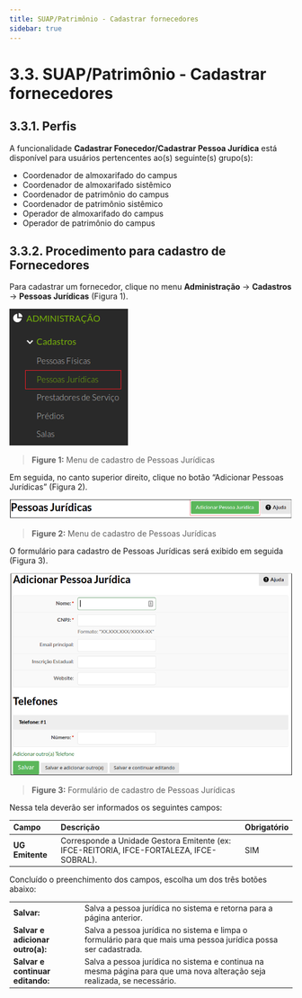 ```yaml
---
title: SUAP/Patrimônio - Cadastrar fornecedores
sidebar: true
---
```


# 3.3. SUAP/Patrimônio - Cadastrar fornecedores

## 3.3.1. Perfis

A funcionalidade **Cadastrar Fonecedor/Cadastrar Pessoa Jurídica** está disponível para usuários pertencentes ao(s) seguinte(s) grupo(s):

  * Coordenador de almoxarifado do campus
  * Coordenador de almoxarifado sistêmico
  * Coordenador de patrimônio do campus
  * Coordenador de patrimônio sistêmico
  * Operador de almoxarifado do campus
  * Operador de patrimônio do campus

## 3.3.2. Procedimento para cadastro de Fornecedores

Para cadastrar um fornecedor, clique no menu **Administração** → **Cadastros** → **Pessoas Jurídicas** (Figura 1).

![menu_pessoa_juridica](../images/menu_pessoa_juridica.png)
>**Figure 1:** Menu de cadastro de Pessoas Jurídicas

Em seguida, no canto superior direito, clique no botão “Adicionar Pessoas Jurídicas” (Figura 2).

![add_pessoa_juridica_btn](../images/add_pessoa_juridica_btn.png)
>**Figure 2:** Menu de cadastro de Pessoas Jurídicas

O formulário para cadastro de Pessoas Jurídicas será exibido em seguida (Figura 3).

![form_add_pessoa_juridica](../images/form_add_pessoa_juridica.png)
>**Figure 3:** Formulário de cadastro de Pessoas Jurídicas

Nessa tela deverão ser informados os seguintes campos:

| Campo | Descrição | Obrigatório |
| :-----| :---------| :-----------|
|**UG Emitente**| Corresponde a Unidade Gestora Emitente (ex: IFCE-REITORIA, IFCE-FORTALEZA, IFCE-SOBRAL). | SIM |

Concluído o preenchimento dos campos, escolha um dos três botões abaixo:

|       |           |             |
| :-----| :---------| :-----------|
|**Salvar:**|Salva a pessoa jurídica no sistema e retorna para a página anterior.|
|**Salvar e adicionar outro(a):**|Salva a pessoa jurídica no sistema e limpa o formulário para que mais uma pessoa jurídica possa ser cadastrada.|
|**Salvar e continuar editando:**|Salva a pessoa jurídica no sistema e continua na mesma página para que uma nova alteração seja realizada, se necessário.|